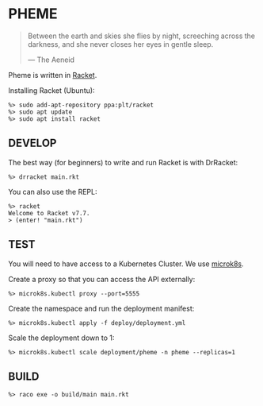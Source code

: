 # PHEME

> Between the earth and skies she flies by night,
> screeching across the darkness, and she never
> closes her eyes in gentle sleep.
>
> &mdash; The Aeneid

Pheme is written in [Racket](https://racket-lang.org/).

Installing Racket (Ubuntu):
```
%> sudo add-apt-repository ppa:plt/racket
%> sudo apt update
%> sudo apt install racket
```

## DEVELOP

The best way (for beginners) to write and run Racket is with DrRacket:
```
%> drracket main.rkt
```
You can also use the REPL:
```
%> racket
Welcome to Racket v7.7.
> (enter! "main.rkt")
```

## TEST

You will need to have access to a Kubernetes Cluster.
We use [microk8s](https://microk8s.io/).

Create a proxy so that you can access the API externally:
```
%> microk8s.kubectl proxy --port=5555
```

Create the namespace and run the deployment manifest:
```
%> microk8s.kubectl apply -f deploy/deployment.yml
```

Scale the deployment down to 1: 
```
%> microk8s.kubectl scale deployment/pheme -n pheme --replicas=1
```

## BUILD

```
%> raco exe -o build/main main.rkt
```